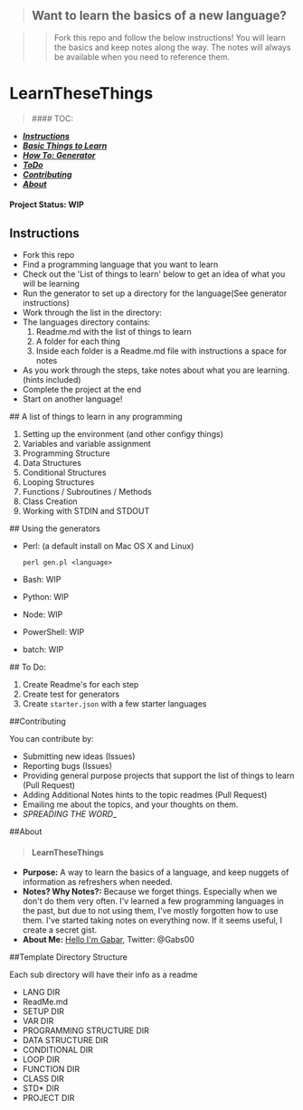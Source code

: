 
> ## Want to learn the basics of a new language?

> >Fork this repo and follow the below instructions! You will learn the basics and keep notes along the way. The notes will always be available when you need to reference them.

# LearnTheseThings

> ####<a name="toc"></a> TOC:
 * [**_Instructions_**](#instructions)
 * [**_Basic Things to Learn_**](#things)
 * [**_How To: Generator_**](#generators)
 * [**_ToDo_**](#todo)
 * [**_Contributing_**](#contributing)
 * [**_About_**](#about)
 
#### Project Status: WIP


## <a name="instructions"></a>Instructions

* Fork this repo
* Find a programming language that you want to learn
* Check out the 'List of things to learn' below to get an idea of what you will be learning
* Run the generator to set up a directory for the language(See generator instructions)
* Work through the list in the directory:
 * The languages directory contains:
    1. Readme.md with the list of things to learn
    2. A folder for each thing
    3. Inside each folder is a Readme.md file with instructions a space for notes
* As you work through the steps, take notes about what you are learning. (hints included)
* Complete the project at the end 
* Start on another language!

##<a name="things"></a> A list of things to learn in any programming

1. Setting up the environment (and other configy things)
2. Variables and variable assignment
3. Programming Structure
4. Data Structures
5. Conditional Structures
6. Looping Structures
7. Functions / Subroutines / Methods
7. Class Creation
8. Working with STDIN and STDOUT

##<a name="generator"></a> Using the generators

* Perl: (a default install on Mac OS X and Linux) 

	`perl gen.pl <language>`
* Bash: WIP
* Python: WIP
* Node: WIP
* PowerShell: WIP
* batch: WIP


##<a name="todo"></a> To Do:
1. Create Readme's for each step
2. Create test for generators
3. Create `starter.json` with a few starter languages

##<a name="contributing"></a>Contributing

 You can contribute by:
 
 * Submitting new ideas (Issues)
 * Reporting bugs (Issues)
 * Providing general purpose projects that support the list of things to learn (Pull Request)
 * Adding Additional Notes hints to the topic readmes (Pull Request)
 * Emailing me about the topics, and your thoughts on them.
 * _SPREADING THE WORD__

##<a name="about"></a>About
> #### LearnTheseThings
* **Purpose:** A way to learn the basics of a language, and keep nuggets of information as refreshers when needed.
* **Notes? Why Notes?:** Because we forget things. Especially when we don't do them very often. I'v learned a few programming languages in the past, but due to not using them, I've mostly forgotten how to use them. I've started taking notes on everything now. If it seems useful, I create a secret gist.
* **About Me:** [Hello I'm Gabar](www.gabar.us), Twitter: @Gabs00 
 
##<a name="template"></a>Template Directory Structure

Each sub directory will have their info as a readme

* LANG DIR
 * ReadMe.md
 * SETUP DIR
 * VAR DIR
 * PROGRAMMING STRUCTURE DIR
 * DATA STRUCTURE DIR
 * CONDITIONAL DIR
 * LOOP DIR
 * FUNCTION DIR
 * CLASS DIR
 * STD* DIR
 * PROJECT DIR 

